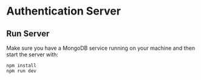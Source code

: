 # Authentication Server

## Run Server

Make sure you have a MongoDB service running on your machine and then start the server with:

```
npm install
npm run dev
```